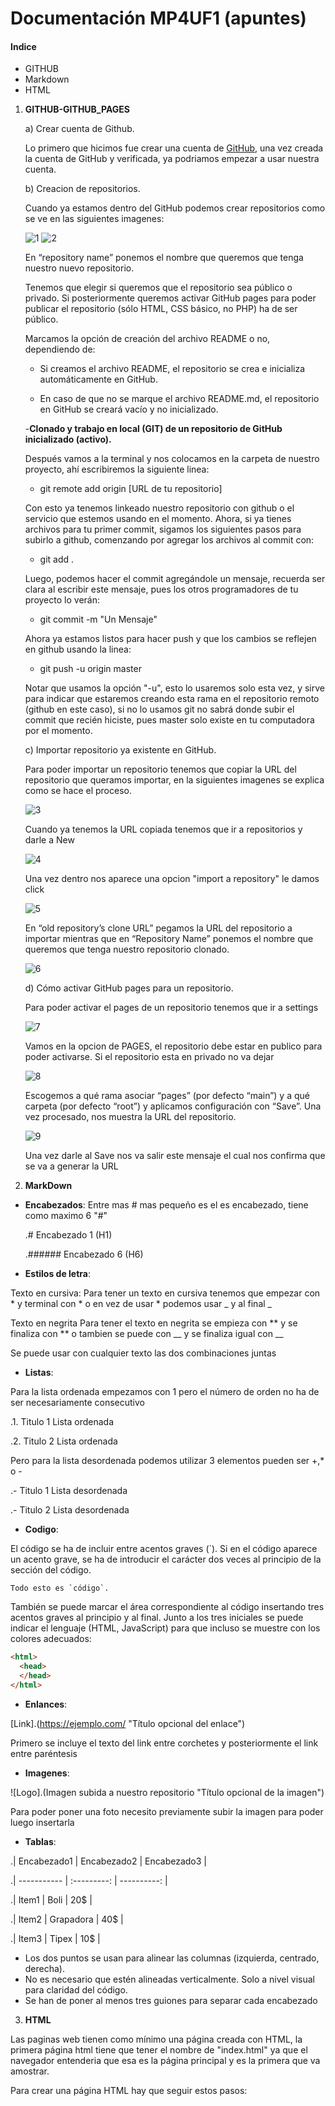 # Documentación MP4UF1 (apuntes)
#### Indice 
- GITHUB
- Markdown
- HTML

1. **GITHUB-GITHUB_PAGES**

   a) Crear cuenta de Github.
   
   Lo primero que hicimos fue crear una cuenta de [GitHub](https://github.com:Portada "Pagina_GitHub"), una vez creada la cuenta de GitHub y verificada, ya podriamos 
   empezar a usar nuestra cuenta.
   
   b) Creacion de repositorios.
   
   Cuando ya estamos dentro del GitHub podemos crear repositorios como se ve en las siguientes imagenes:
   
   ![1](Screenshot_3.png "Creacion")
   ![2](Screenshot_4.png "Creacion")
   
   En “repository name” ponemos el nombre que queremos que tenga nuestro nuevo repositorio.
   
   Tenemos que elegir si queremos que el repositorio sea público o privado. Si posteriormente queremos activar GitHub pages para poder publicar el repositorio (sólo 
   HTML, CSS básico, no PHP) ha de ser público.
   
   Marcamos la opción de creación del archivo README o no, dependiendo de:
   
   - Si creamos el archivo README, el repositorio se crea e inicializa automáticamente en GitHub.
   
   - En caso de que no se marque el archivo README.md, el repositorio en GitHub se creará vacío y no inicializado.

   -**Clonado y trabajo en local (GIT) de un repositorio de GitHub inicializado (activo).**
  
   Después vamos a la terminal y nos colocamos en la carpeta de nuestro proyecto, ahí escribiremos la siguiente linea:
  
   - git remote add origin [URL de tu repositorio]
   
   Con esto ya tenemos linkeado nuestro repositorio con github o el servicio que estemos usando en el momento. Ahora, si ya tienes archivos para tu primer commit, 
   sigamos los siguientes pasos para subirlo a github, comenzando por agregar los archivos al commit con:
   
   - git add .

   Luego, podemos hacer el commit agregándole un mensaje, recuerda ser clara al escribir este mensaje, pues los otros programadores de tu proyecto lo verán: 
  
   - git commit -m "Un Mensaje"

   Ahora ya estamos listos para hacer push y que los cambios se reflejen en github usando la linea:
  
   - git push -u origin master

   Notar que usamos la opción "-u", esto lo usaremos solo esta vez, y sirve para indicar que estaremos creando esta rama en el repositorio remoto (github en este          caso), si no lo usamos git no sabrá donde subir el commit que recién hiciste, pues master solo existe en tu computadora por el momento.
   
   c) Importar repositorio ya existente en GitHub.
   
   Para poder importar un repositorio tenemos que copiar la URL del repositorio que queramos importar, en la siguientes imagenes se explica como se hace el proceso.
   
   ![3](Screenshot_5.png "Creacion")
   
   Cuando ya tenemos la URL copiada tenemos que ir a repositorios y darle a New
   
   ![4](Screenshot_3.png "Creacion")
   
   Una vez dentro nos aparece una opcion "import a repository" le damos click
   
   ![5](Screenshot_6.png "Creacion")
   
   En “old repository’s clone URL” pegamos la URL del repositorio a importar mientras que en “Repository Name” ponemos el nombre que queremos que tenga nuestro 
   repositorio clonado.
   
   ![6](Screenshot_7.png "Creacion")
   
   d) Cómo activar GitHub pages para un repositorio.
   
   Para poder activar el pages de un repositorio tenemos que ir a settings
   
   ![7](Screenshot_9.png "Creacion")
   
   Vamos en la opcion de PAGES, el repositorio debe estar en publico para poder activarse. Si el repositorio esta en privado no va dejar
   
   ![8](Screenshot_8.png "Creacion")
   
   Escogemos a qué rama asociar “pages” (por defecto “main”) y a qué carpeta (por defecto “root”) y aplicamos configuración con “Save”. Una vez procesado, nos muestra 
   la URL del repositorio.
   
   ![9](Screenshot_10.png "Creacion")
   
   Una vez darle al Save nos va salir este mensaje el cual nos confirma que se va a generar la URL
   
  2. **MarkDown**

 - __Encabezados__: Entre mas # mas pequeño es el es encabezado, tiene como maximo 6 "#" 

   .# Encabezado 1 (H1)
  
   .###### Encabezado 6 (H6)

 - __Estilos de letra__:

Texto en cursiva: Para tener un texto en cursiva tenemos que empezar con * y terminal con * o en vez de usar * podemos usar _ y al final _

Texto en negrita Para tener el texto en negrita se empieza con ** y se finaliza con ** o tambien se puede con __ y se finaliza igual con __

Se puede usar con cualquier texto las dos combinaciones juntas

 - __Listas__:

Para la lista ordenada empezamos con 1 pero el número de orden no ha de ser necesariamente consecutivo

.1. Titulo 1 Lista ordenada 

.2. Titulo 2 Lista ordenada

Pero para la lista desordenada podemos utilizar 3 elementos pueden ser +,* o -

.- Titulo 1 Lista desordenada

.- Titulo 2 Lista desordenada

- __Codigo__:

El código se ha de incluir entre acentos graves (`). Si en el código aparece un acento grave, se ha de introducir el carácter dos veces al principio de la sección del código.

``Todo esto es `código`.``

También se puede marcar el área correspondiente al código insertando tres acentos graves al principio y al final. Junto a los tres iniciales se puede indicar el lenguaje (HTML, JavaScript) para que incluso se muestre con los colores adecuados:
```html
<html>
  <head>
  </head>
</html>
```
- __Enlances__:

[Link].(https://ejemplo.com/ "Título opcional del enlace")

Primero se incluye el texto del link entre corchetes y posteriormente el link entre paréntesis

- __Imagenes__:

![Logo].(Imagen subida a nuestro repositorio "Título opcional de la imagen")

Para poder poner una foto necesito previamente subir la imagen para poder luego insertarla 

- __Tablas__:

.| Encabezado1 | Encabezado2 | Encabezado3 |

.| ----------- | :---------: | ----------: |

.| Item1 | Boli | 20$ |

.| Item2 | Grapadora | 40$ |

.| Item3 | Tipex | 10$ |

- Los dos puntos se usan para alinear las columnas (izquierda, centrado, derecha).
- No es necesario que estén alineadas verticalmente. Solo a nivel visual para claridad del código.
- Se han de poner al menos tres guiones para separar cada encabezado

3. **HTML**

Las paginas web tienen como mínimo una página creada con HTML, la primera página html tiene que tener el nombre de "index.html" ya que el navegador entenderia que esa es la página principal y es la primera que va amostrar.

Para crear una página HTML hay que seguir estos pasos:

